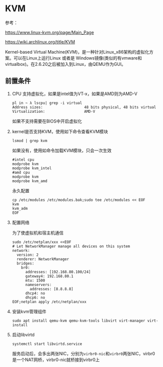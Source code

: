 # KVM

参考：

https://www.linux-kvm.org/page/Main_Page

https://wiki.archlinux.org/title/KVM

Kernel-based Virtual Machine(KVM)，是一种针对Linux_x86架构的虚拟化方案。可以在Linux上运行Linux 或者是 Windows镜像(类似的有vmware和virtualbox)。在2.6.20之后被加入到Linux，由QEMU作为GUI。

##  前置条件

1. CPU 支持虚拟化，如果是intel值为VT-x，如果是AMD则为AMD-V

   ```
   pl in ~ λ lscpu| grep -i virtual
   Address sizes:                   48 bits physical, 48 bits virtual
   Virtualization:                  AMD-V
   ```

   如果不支持需要在BIOS中开启虚拟化

2. kernel是否支持KVM，使用如下命令查看KVM模块

   ```
   lsmod | grep kvm
   ```

   如果没有，使用如命令加载KVM模块，只会一次生效

   ```
   #intel cpu
   modprobe kvm
   modprobe kvm_intel
   #amd cpu
   modprobe kvm
   modprobe kvm_amd
   ```

   永久配置

   ```
   cp /etc/modules /etc/modules.bak;sudo tee /etc/modules << EOF
   kvm
   kvm_adm
   EOF
   ```

3. 配置网络

   为了使虚拟机和宿主机通信

   ```
   sudo /etc/netplan/xxx <<EOF
   # Let NetworkManager manage all devices on this system
   network:
     version: 2
     renderer: NetworkManager
     bridges:
       br0:
         addresses: [192.168.80.100/24]
         gateway4: 192.168.80.1
         mtu: 1500
         nameservers:
           addresses: [8.8.8.8]
         dhcp4: no
         dhcp6: no
   EOF;netplan apply /etc/netplan/xxx
   ```

4. 安装kvm管理组件

   ```
   sudo apt install qemu-kvm qemu-kvm-tools libvirt virt-manager virt-install
   ```

5. 启动libvirtd

   ```
   systemctl start libvirtd.service
   ```

   服务启动后，会多出两张NIC，分别为`virbr0-nic`和`virbr0`两张NIC，virbr0是一个NAT网桥，virbr0-nic就桥接到virbr0上

